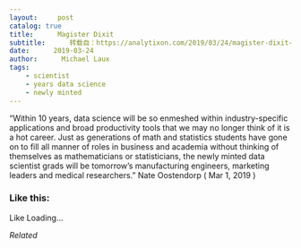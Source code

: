 ```yaml
---
layout:     post
catalog: true
title:      Magister Dixit
subtitle:      转载自：https://analytixon.com/2019/03/24/magister-dixit-1545/
date:      2019-03-24
author:      Michael Laux
tags:
    - scientist
    - years data science
    - newly minted
---
```


“Within 10 years, data science will be so enmeshed within industry-specific applications and broad productivity tools that we may no longer think of it is a hot career. Just as generations of math and statistics students have gone on to fill all manner of roles in business and academia without thinking of themselves as mathematicians or statisticians, the newly minted data scientist grads will be tomorrow’s manufacturing engineers, marketing leaders and medical researchers.” Nate Oostendorp ( Mar 1, 2019 )





### Like this:

Like Loading...


*Related*

